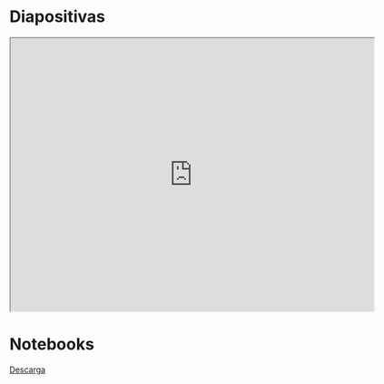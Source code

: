 # Diapositivas

<iframe src="https://drive.google.com/file/d/1-BHEoMQQhRReVLMQjDQMnaKOJt-ENF2o/preview" width="640" height="480" allow="autoplay"></iframe>

# Notebooks

[Descarga](https://drive.google.com/file/d/1zjVzz62YjOxAs-DNyip_2ytwVintqcXh/view?usp=drive_link)
